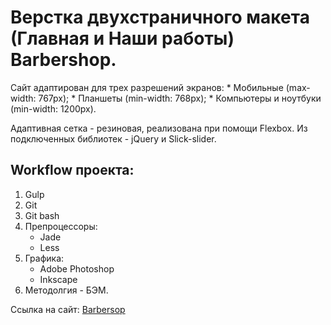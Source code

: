 # Верстка двухстраничного макета (Главная и Наши работы) Barbershop.
   Сайт адаптирован для трех разрешений экранов:
      * Мобильные (max-width: 767px);
      * Планшеты (min-width: 768px);
      * Компьютеры и ноутбуки (min-width: 1200px).
   
   Адаптивная сетка - резиновая, реализована при помощи Flexbox. Из подключенных библиотек - jQuery и Slick-slider.
   
## Workflow проекта:
   1. Gulp
   2. Git
   3. Git bash
   4. Препроцессоры:
      * Jade
      * Less
   5. Графика:
      * Adobe Photoshop
      * Inkscape
   6. Методолгия - БЭМ.

   Ссылка на сайт: [Barbersop](http://barbershop.stepanov-itpark.ru/)
